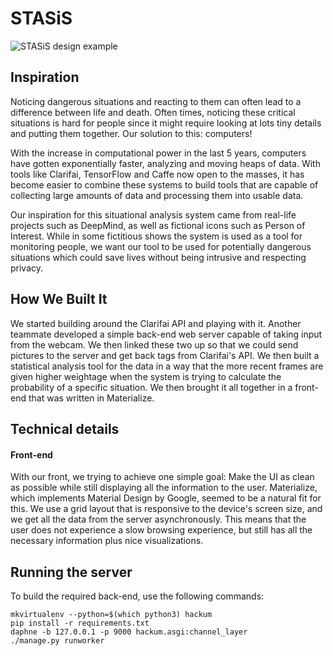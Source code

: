 # STASiS

![STASiS design example](https://i.imgur.com/vxhF7ob.jpg)

## Inspiration
Noticing dangerous situations and reacting to them can often lead to a difference between life and death. Often times, noticing these critical situations is hard for people since it might require looking at lots tiny details and putting them together. Our solution to this: computers!

With the increase in computational power in the last 5 years, computers have gotten exponentially faster, analyzing and moving heaps of data. With tools like Clarifai, TensorFlow and Caffe now open to the masses, it has become easier to combine these systems to build tools that are capable of collecting large amounts of data and processing them into usable data.

Our inspiration for this situational analysis system came from real-life projects such as DeepMind, as well as fictional icons such as Person of Interest. While in some fictitious shows the system is used as a tool for monitoring people, we want our tool to be used for potentially dangerous situations which could save lives without being intrusive and respecting privacy.

## How We Built It
We started building around the Clarifai API and playing with it. Another teammate developed a simple back-end web server capable of taking input from the webcam. We then linked these two up so that we could send pictures to the server and get back tags from Clarifai's API. We then built a statistical analysis tool for the data in a way that the more recent frames are given higher weightage when the system is trying to calculate the probability of a specific situation. We then brought it all together in a front-end that was written in Materialize. 

## Technical details
#### Front-end
With our front, we trying to achieve one simple goal: Make the UI as clean as possible while still displaying all the information to the user. Materialize, which implements Material Design by Google, seemed to be a natural fit for this. We use a grid layout that is responsive to the device's screen size, and we get all the data from the server asynchronously. This means that the user does not experience a slow browsing experience, but still has all the necessary information plus nice visualizations.


## Running the server
To build the required back-end, use the following commands:
```
mkvirtualenv --python=$(which python3) hackum
pip install -r requirements.txt
daphne -b 127.0.0.1 -p 9000 hackum.asgi:channel_layer
./manage.py runworker
```
